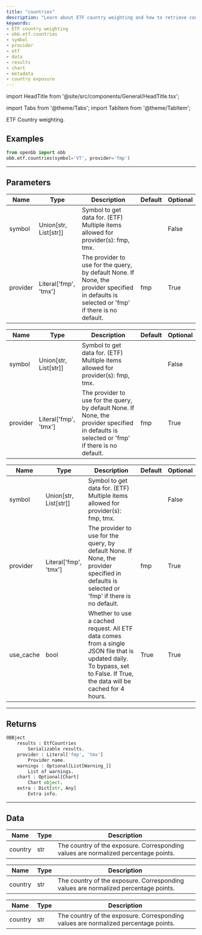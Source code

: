 ```yaml
---
title: "countries"
description: "Learn about ETF country weighting and how to retrieve country exposure  data using obb.etf.countries API endpoint."
keywords:
- ETF country weighting
- obb.etf.countries
- symbol
- provider
- etf
- data
- results
- chart
- metadata
- country exposure
---
```


import HeadTitle from '@site/src/components/General/HeadTitle.tsx';

<HeadTitle title="etf/countries - Reference | OpenBB Platform Docs" />

<!-- markdownlint-disable MD012 MD031 MD033 -->

import Tabs from '@theme/Tabs';
import TabItem from '@theme/TabItem';

ETF Country weighting.


Examples
--------

```python
from openbb import obb
obb.etf.countries(symbol='VT', provider='fmp')
```

---

## Parameters

<Tabs>

<TabItem value='standard' label='standard'>

| Name | Type | Description | Default | Optional |
| ---- | ---- | ----------- | ------- | -------- |
| symbol | Union[str, List[str]] | Symbol to get data for. (ETF) Multiple items allowed for provider(s): fmp, tmx. |  | False |
| provider | Literal['fmp', 'tmx'] | The provider to use for the query, by default None. If None, the provider specified in defaults is selected or 'fmp' if there is no default. | fmp | True |
</TabItem>

<TabItem value='fmp' label='fmp'>

| Name | Type | Description | Default | Optional |
| ---- | ---- | ----------- | ------- | -------- |
| symbol | Union[str, List[str]] | Symbol to get data for. (ETF) Multiple items allowed for provider(s): fmp, tmx. |  | False |
| provider | Literal['fmp', 'tmx'] | The provider to use for the query, by default None. If None, the provider specified in defaults is selected or 'fmp' if there is no default. | fmp | True |
</TabItem>

<TabItem value='tmx' label='tmx'>

| Name | Type | Description | Default | Optional |
| ---- | ---- | ----------- | ------- | -------- |
| symbol | Union[str, List[str]] | Symbol to get data for. (ETF) Multiple items allowed for provider(s): fmp, tmx. |  | False |
| provider | Literal['fmp', 'tmx'] | The provider to use for the query, by default None. If None, the provider specified in defaults is selected or 'fmp' if there is no default. | fmp | True |
| use_cache | bool | Whether to use a cached request. All ETF data comes from a single JSON file that is updated daily. To bypass, set to False. If True, the data will be cached for 4 hours. | True | True |
</TabItem>

</Tabs>

---

## Returns

```python wordwrap
OBBject
    results : EtfCountries
        Serializable results.
    provider : Literal['fmp', 'tmx']
        Provider name.
    warnings : Optional[List[Warning_]]
        List of warnings.
    chart : Optional[Chart]
        Chart object.
    extra : Dict[str, Any]
        Extra info.

```

---

## Data

<Tabs>

<TabItem value='standard' label='standard'>

| Name | Type | Description |
| ---- | ---- | ----------- |
| country | str | The country of the exposure. Corresponding values are normalized percentage points. |
</TabItem>

<TabItem value='fmp' label='fmp'>

| Name | Type | Description |
| ---- | ---- | ----------- |
| country | str | The country of the exposure. Corresponding values are normalized percentage points. |
</TabItem>

<TabItem value='tmx' label='tmx'>

| Name | Type | Description |
| ---- | ---- | ----------- |
| country | str | The country of the exposure. Corresponding values are normalized percentage points. |
</TabItem>

</Tabs>

